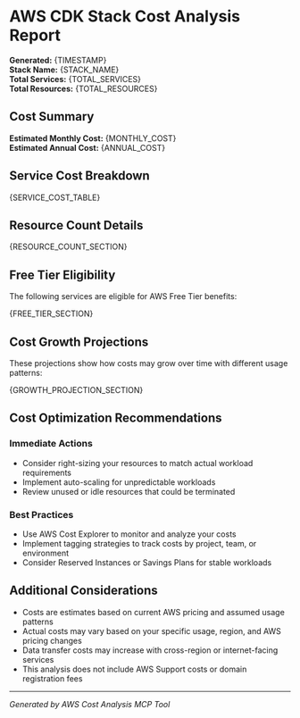 # AWS CDK Stack Cost Analysis Report

**Generated:** {TIMESTAMP}  
**Stack Name:** {STACK_NAME}  
**Total Services:** {TOTAL_SERVICES}  
**Total Resources:** {TOTAL_RESOURCES}  

## Cost Summary

**Estimated Monthly Cost:** {MONTHLY_COST}  
**Estimated Annual Cost:** {ANNUAL_COST}  

## Service Cost Breakdown

{SERVICE_COST_TABLE}

## Resource Count Details

{RESOURCE_COUNT_SECTION}

## Free Tier Eligibility

The following services are eligible for AWS Free Tier benefits:

{FREE_TIER_SECTION}

## Cost Growth Projections

These projections show how costs may grow over time with different usage patterns:

{GROWTH_PROJECTION_SECTION}

## Cost Optimization Recommendations

### Immediate Actions

- Consider right-sizing your resources to match actual workload requirements
- Implement auto-scaling for unpredictable workloads
- Review unused or idle resources that could be terminated

### Best Practices

- Use AWS Cost Explorer to monitor and analyze your costs
- Implement tagging strategies to track costs by project, team, or environment
- Consider Reserved Instances or Savings Plans for stable workloads

## Additional Considerations

- Costs are estimates based on current AWS pricing and assumed usage patterns
- Actual costs may vary based on your specific usage, region, and AWS pricing changes
- Data transfer costs may increase with cross-region or internet-facing services
- This analysis does not include AWS Support costs or domain registration fees

---

*Generated by AWS Cost Analysis MCP Tool* 